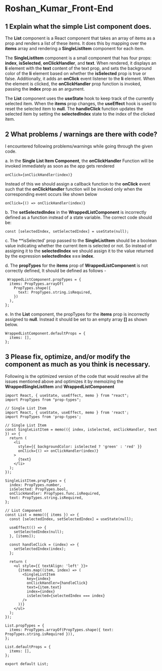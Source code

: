 # Roshan_Kumar_Front-End
## 1 Explain what the simple List component does.

The **List** component is a React component that takes an array of items as a prop and renders a list of these items. It does this by mapping over the **items** array and rendering a **SingleListItem** component for each item.

The **SingleListItem** component is a small component that has four props: **index**, **isSelected**, **onClickHandler**, and **text**. When rendered, it displays an **li** element with the **text** content of the text prop, and sets the background color of the **li** element based on whether the **isSelected** prop is true or false. Additionally, it adds an **onClick** event listener to the **li** element. When the element is clicked, the **onClickHandler** prop function is invoked, passing the **index** prop as an argument.

The **List** component uses the **useState** hook to keep track of the currently selected item. When the **items** prop changes, the **useEffect** hook is used to reset the selected item to **null**. The **handleClick** function updates the selected item by setting the **selectedIndex** state to the index of the clicked item.

 ## 2 What problems / warnings are there with code?
I encountered following problems/warnings while going through the given code.

a. In the **Single List Item Component**, the **onClickHandler** Function will be invoked immediately as soon as the app gets rendered

```onClick={onClickHandler(index)}```

Instead of this we should assign a callback function to the **onClick** event such that the **onClickHandler** function will be invoked only when the corresponding event occurs like shown below

```onClick={() => onClickHandler(index)}```

b. The **setSelectedIndex** in the **WrappedListComponent** is incorrectly defined as a function instead of a state variable. The correct code should be:

```const [selectedIndex, setSelectedIndex] = useState(null);```


c. The **isSelected' prop passed to the **SingleListItem** should be a boolean value indicating whether the current item is selected or not. So instead of assigning it to the **selectedIndex** we should assign it to the value returned by  the expression **selectedIndex === index**.


d. The **propTypes** for the **items** prop of **WrappedListComponent** is not correctly defined, It should be defined as follows - 

```
 WrappedListComponent.propTypes = {
  items: PropTypes.arrayOf(
    PropTypes.shape({
      text: PropTypes.string.isRequired,
    })
  ),
};

```
e. In the **List** component, the propTypes for the **items** prop is incorrectly assigned to
**null**. Instead it should be set to an empty array **[]** as shown below.

```
WrappedListComponent.defaultProps = {
  items: [],
};

```


## 3 Please fix, optimize, and/or modify the component as much as you think is necessary.

Following is the optimized version of the code that would resolve all the issues mentioned above and optimizes it by memoizing the **WrappedSingleListItem** and **WrappedListComponent**
```
import React, { useState, useEffect, memo } from "react";
import PropTypes from "prop-types";

// Single List Item
import React, { useState, useEffect, memo } from 'react';
import PropTypes from 'prop-types';

// Single List Item
const SingleListItem = memo(({ index, isSelected, onClickHandler, text }) => {
  return (
    <li
      style={{ backgroundColor: isSelected ? 'green' : 'red' }}
      onClick={() => onClickHandler(index)}
    >
      {text}
    </li>
  );
});

SingleListItem.propTypes = {
  index: PropTypes.number,
  isSelected: PropTypes.bool,
  onClickHandler: PropTypes.func.isRequired,
  text: PropTypes.string.isRequired,
};

// List Component
const List = memo(({ items }) => {
  const [selectedIndex, setSelectedIndex] = useState(null);

  useEffect(() => {
    setSelectedIndex(null);
  }, [items]);

  const handleClick = (index) => {
    setSelectedIndex(index);
  };

  return (
    <ul style={{ textAlign: 'left' }}>
      {items.map((item, index) => (
        <SingleListItem
          key={index}
          onClickHandler={handleClick}
          text={item.text}
          index={index}
          isSelected={selectedIndex === index}
        />
      ))}
    </ul>
  );
});

List.propTypes = {
  items: PropTypes.arrayOf(PropTypes.shape({ text: PropTypes.string.isRequired })),
};

List.defaultProps = {
  items: [],
};

export default List;

```


